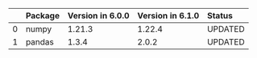 <!-- markdown-link-check-disable -->

|    | Package   | Version in 6.0.0   | Version in 6.1.0   | Status   |
|---:|:----------|:-------------------|:-------------------|:---------|
|  0 | numpy     | 1.21.3             | 1.22.4             | UPDATED  |
|  1 | pandas    | 1.3.4              | 2.0.2              | UPDATED  |